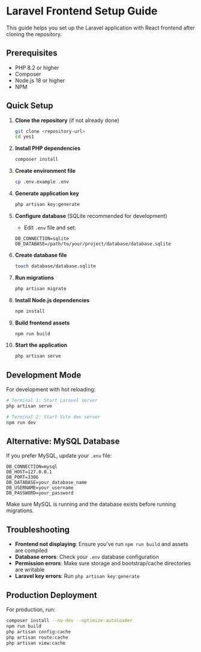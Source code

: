 # Laravel Frontend Setup Guide

This guide helps you set up the Laravel application with React frontend after cloning the repository.

## Prerequisites

- PHP 8.2 or higher
- Composer
- Node.js 18 or higher
- NPM

## Quick Setup

1. **Clone the repository** (if not already done)
   ```bash
   git clone <repository-url>
   cd yes1
   ```

2. **Install PHP dependencies**
   ```bash
   composer install
   ```

3. **Create environment file**
   ```bash
   cp .env.example .env
   ```

4. **Generate application key**
   ```bash
   php artisan key:generate
   ```

5. **Configure database** (SQLite recommended for development)
   - Edit `.env` file and set:
   ```
   DB_CONNECTION=sqlite
   DB_DATABASE=/path/to/your/project/database/database.sqlite
   ```

6. **Create database file**
   ```bash
   touch database/database.sqlite
   ```

7. **Run migrations**
   ```bash
   php artisan migrate
   ```

8. **Install Node.js dependencies**
   ```bash
   npm install
   ```

9. **Build frontend assets**
   ```bash
   npm run build
   ```

10. **Start the application**
    ```bash
    php artisan serve
    ```

## Development Mode

For development with hot reloading:

```bash
# Terminal 1: Start Laravel server
php artisan serve

# Terminal 2: Start Vite dev server
npm run dev
```

## Alternative: MySQL Database

If you prefer MySQL, update your `.env` file:

```
DB_CONNECTION=mysql
DB_HOST=127.0.0.1
DB_PORT=3306
DB_DATABASE=your_database_name
DB_USERNAME=your_username
DB_PASSWORD=your_password
```

Make sure MySQL is running and the database exists before running migrations.

## Troubleshooting

- **Frontend not displaying**: Ensure you've run `npm run build` and assets are compiled
- **Database errors**: Check your `.env` database configuration
- **Permission errors**: Make sure storage and bootstrap/cache directories are writable
- **Laravel key errors**: Run `php artisan key:generate`

## Production Deployment

For production, run:

```bash
composer install --no-dev --optimize-autoloader
npm run build
php artisan config:cache
php artisan route:cache
php artisan view:cache
```